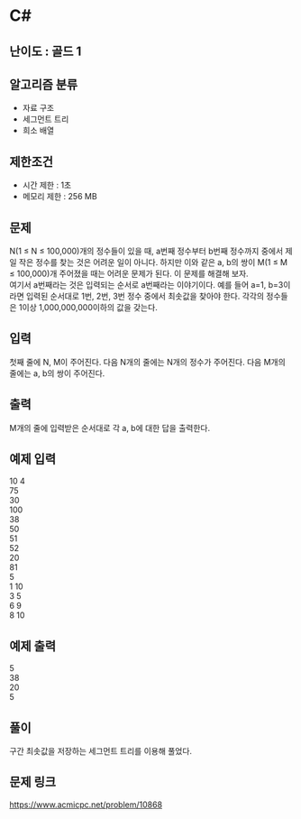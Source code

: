 # C#

## 난이도 : 골드 1

## 알고리즘 분류
  - 자료 구조
  - 세그먼트 트리
  - 희소 배열

## 제한조건
  - 시간 제한 : 1초
  - 메모리 제한 : 256 MB

## 문제
N(1 ≤ N ≤ 100,000)개의 정수들이 있을 때, a번째 정수부터 b번째 정수까지 중에서 제일 작은 정수를 찾는 것은 어려운 일이 아니다. 하지만 이와 같은 a, b의 쌍이 M(1 ≤ M ≤ 100,000)개 주어졌을 때는 어려운 문제가 된다. 이 문제를 해결해 보자.<br/>
여기서 a번째라는 것은 입력되는 순서로 a번째라는 이야기이다. 예를 들어 a=1, b=3이라면 입력된 순서대로 1번, 2번, 3번 정수 중에서 최솟값을 찾아야 한다. 각각의 정수들은 1이상 1,000,000,000이하의 값을 갖는다.<br/>


## 입력
첫째 줄에 N, M이 주어진다. 다음 N개의 줄에는 N개의 정수가 주어진다. 다음 M개의 줄에는 a, b의 쌍이 주어진다.<br/>


## 출력
M개의 줄에 입력받은 순서대로 각 a, b에 대한 답을 출력한다.<br/>


## 예제 입력
10 4<br/>
75<br/>
30<br/>
100<br/>
38<br/>
50<br/>
51<br/>
52<br/>
20<br/>
81<br/>
5<br/>
1 10<br/>
3 5<br/>
6 9<br/>
8 10<br/>


## 예제 출력
5<br/>
38<br/>
20<br/>
5<br/>


## 풀이
구간 최솟값을 저장하는 세그먼트 트리를 이용해 풀었다.<br/>


## 문제 링크
https://www.acmicpc.net/problem/10868